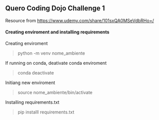 ## Quero Coding Dojo Challenge 1
Resource from https://www.udemy.com/share/101sxQA0MSeVdbRHo=/

#### Creating enviroment and installing requirements

Creating enviroment
> python -m venv nome_ambiente

If running on conda, deativate conda enviroment
> conda deactivate

Initiang new enviroment
> source nome_ambiente/bin/activate

Installing requirements.txt
> pip installl requirements.txt
